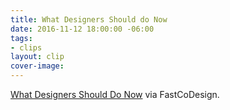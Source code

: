 ```yaml
---
title: What Designers Should do Now
date: 2016-11-12 18:00:00 -06:00
tags:
- clips
layout: clip
cover-image: 
---
```


[What Designers Should Do Now](https://www.fastcodesign.com/3065502/what-designers-should-do-now) via FastCoDesign.